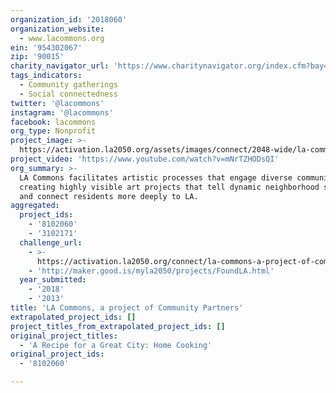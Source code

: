 ```yaml
---
organization_id: '2018060'
organization_website:
  - www.lacommons.org
ein: '954302067'
zip: '90015'
charity_navigator_url: 'https://www.charitynavigator.org/index.cfm?bay=search.profile&ein=954302067'
tags_indicators:
  - Community gatherings
  - Social connectedness
twitter: '@lacommons'
instagram: '@lacommons'
facebook: lacommons
org_type: Nonprofit
project_image: >-
  https://activation.la2050.org/assets/images/connect/2048-wide/la-commons-a-project-of-community-partners.jpg
project_video: 'https://www.youtube.com/watch?v=mNrTZHODsQI'
org_summary: >-
  LA Commons facilitates artistic processes that engage diverse communities in
  creating highly visible art projects that tell dynamic neighborhood stories
  and connect residents more deeply to LA.
aggregated:
  project_ids:
    - '8102060'
    - '3102171'
  challenge_url:
    - >-
      https://activation.la2050.org/connect/la-commons-a-project-of-community-partners/
    - 'http://maker.good.is/myla2050/projects/FoundLA.html'
  year_submitted:
    - '2018'
    - '2013'
title: 'LA Commons, a project of Community Partners'
extrapolated_project_ids: []
project_titles_from_extrapolated_project_ids: []
original_project_titles:
  - 'A Recipe for a Great City: Home Cooking'
original_project_ids:
  - '8102060'

---
```


